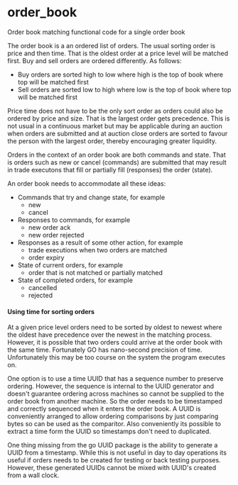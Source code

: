 # order_book

Order book matching functional code for a single order book

The order book is a an ordered list of orders. The usual sorting order
is price and then time. That is the oldest order at a price level will
be matched first. Buy and sell orders are ordered differently. As
follows:

*  Buy orders are sorted high to low where high is the top of book 
   where top will be matched first
*  Sell orders are sorted low to high where low is the top of book
   where top will be matched first

Price time does not have to be the only sort order as orders could also 
be ordered by price and size. That is the largest order gets precedence. 
This is not usual in a continuous market but may be applicable 
during an auction when orders are submitted and at auction close
orders are sorted to favour the person with the largest order, thereby
encouraging greater liquidity.

Orders in the context of an order book are both commands and state. 
That is orders such as new or cancel (commands) are submitted that 
may result in trade executons that fill or partially fill (responses)
the order (state). 

An order book needs to accommodate all these ideas:
* Commands that try and change state, for example
  * new
  * cancel
* Responses to commands, for example
  * new order ack
  * new order rejected
* Responses as a result of some other action, for example
  * trade executions when two orders are matched
  * order expiry
* State of current orders, for example
  * order that is not matched or partially matched
* State of completed orders, for example
  * cancelled 
  * rejected
  
#### Using time for sorting orders
At a given price level orders need to be sorted by oldest to newest where
the oldest have precedence over the newest in the matching process. 
However, it is possible that two orders could arrive at the order book
with the same time. Fortunately GO has nano-second precision of time.
Unfortunately this may be too course on the system the
program executes on. 

One option is to use a time UUID that has a sequence
number to preserve ordering. However, the sequence is internal to the UUID
generator and doesn't guarantee ordering across machines so cannot be
supplied to the order book from another machine. So the order
needs to be timestamped and correctly sequenced when it enters the order 
book. A UUID is conveniently arranged to allow ordering comparisons by
just comparing bytes so can be used as the comparitor. Also conveniently
its possible to extract a time form the UUID so timestamps don't need to
duplicated.

One thing missing from the go UUID package is the ability to generate a
UUID from a timestamp. While this is not useful in day to day operations
its useful if orders needs to be created for testing or back testing 
purposes. However, these generated UUIDs cannot be mixed with
UUID's created from a wall clock. 


